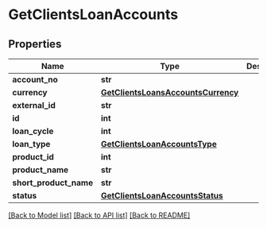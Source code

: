 # GetClientsLoanAccounts

## Properties
Name | Type | Description | Notes
------------ | ------------- | ------------- | -------------
**account_no** | **str** |  | [optional] 
**currency** | [**GetClientsLoansAccountsCurrency**](GetClientsLoansAccountsCurrency.md) |  | [optional] 
**external_id** | **str** |  | [optional] 
**id** | **int** |  | [optional] 
**loan_cycle** | **int** |  | [optional] 
**loan_type** | [**GetClientsLoanAccountsType**](GetClientsLoanAccountsType.md) |  | [optional] 
**product_id** | **int** |  | [optional] 
**product_name** | **str** |  | [optional] 
**short_product_name** | **str** |  | [optional] 
**status** | [**GetClientsLoanAccountsStatus**](GetClientsLoanAccountsStatus.md) |  | [optional] 

[[Back to Model list]](../README.md#documentation-for-models) [[Back to API list]](../README.md#documentation-for-api-endpoints) [[Back to README]](../README.md)

